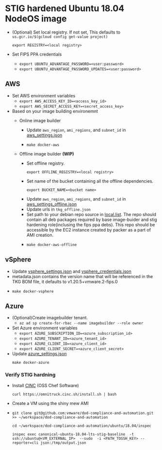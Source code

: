 # STIG hardened Ubuntu 18.04 NodeOS image


  - (Optional) Set local registry. If not set, This defaults to `us.gcr.io/$(gcloud config get-value project)`
    ```
    export REGISTRY=<local registry>
    ```

  - Set FIPS PPA credentials
    - `export UBUNTU_ADVANTAGE_PASSWORD=<user:password>`
    - `export UBUNTU_ADVANTAGE_PASSWORD_UPDATES=<user:password>`
## AWS
  - Set AWS environment variables
    - `export AWS_ACCESS_KEY_ID=<access_key_id>`
    - `export AWS_SECRET_ACCESS_KEY=<secret_access_key>`
  - Based on your image building environemnt
    - Online image builder
      
      - Update `aws_region`, `ami_regions`, and `subnet_id` in [aws_settings.json](aws_settings.json)
      -  
        ```
        make docker-aws
        ```
      
    - Offline image builder **(WIP)**
      - Set offline registry.
        ```
        export OFFLINE_REGISTRY=<local registry>
        ```
      - Set name of the bucket containing all the offline dependencies.
        ```
        export BUCKET_NAME=<bucket name>
        ```
      - Update `aws_region`, `ami_regions`, and `subnet_id` in [aws_settings_offline.json](aws_settings_offline.json)
      - Update  urls in `tkg_offline.json`
      - Set path to your debian repo source in [local.list](local.list). The repo should contain all deb packages required by base image-buider and stig hardening role(inclusing the fips ppa debs). This repo should be accessible by the EC2 instance created by packer as a part of AMI creation. 
      -
        ```
        make docker-aws-offline
        ```

## vSphere
  - Update [vsphere_settings.json](vsphere_settings.json) and [vsphere_credentials.json](vsphere_credentials.json)
  - metadata.json contains the version name that will be referenced in the TKG BOM file, it defaults to v1.20.5+vmware.2-fips.0
  -
    ```
    make docker-vsphere
    ```

## Azure
  - (Optional)Create imagebuilder tenant.
    - `az ad sp create-for-rbac --name imagebuilder --role owner`
  - Set Azure environment variables
    - `export AZURE_SUBSCRIPTION_ID=<azure_subscription_id>`
    - `export AZURE_TENANT_ID=<azure_tenant_id>`
    - `export AZURE_CLIENT_ID=<azure_client_id>`
    - `export AZURE_CLIENT_SECRET=<azure_client_secret>`
  - Update [azure_settings.json](azure_settings.json)
    ```
    make docker-azure
    ```

### Verify STIG hardning
  - Install [CINC](https://cinc.sh/) (OSS Chef Software)

    `curl https://omnitruck.cinc.sh/install.sh | bash`
  - Create a VM using the shiny mew AMI
  -
    ```
    git clone git@github.com:vmware/dod-compliance-and-automation.git >> ~/workspace/dod-compliance-and-automation

    cd ~/workspace/dod-compliance-and-automation/ubuntu/18.04/inspec

    inspec exec canonical-ubuntu-18.04-lts-stig-baseline  -t ssh://ubuntu@<VM_EXTERNAL_IP>  --sudo  -i <PATH_TOSSH_KEY> --reporter=cli json:/tmp/output.json
    ```

